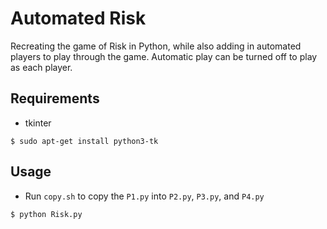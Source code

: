 # Automated Risk
Recreating the game of Risk in Python, while also adding in automated players to play through the game. Automatic play can be turned off to play as each player.

## Requirements
- tkinter
```
$ sudo apt-get install python3-tk
```

## Usage
- Run `copy.sh` to copy the `P1.py` into `P2.py`, `P3.py`, and `P4.py`

```
$ python Risk.py
```
